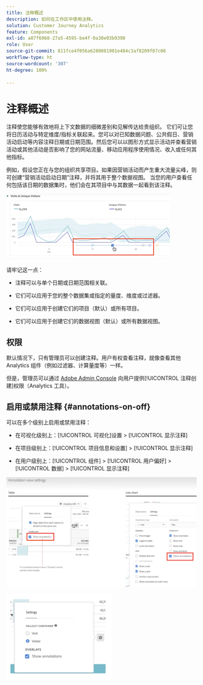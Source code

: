 ```yaml
---
title: 注释概述
description: 如何在工作区中使用注释。
solution: Customer Journey Analytics
feature: Components
exl-id: a87f6968-27a5-4595-be4f-0a38e03b9398
role: User
source-git-commit: 811fce4f056a6280081901e484c3af8209f87c06
workflow-type: ht
source-wordcount: '307'
ht-degree: 100%

---
```


# 注释概述

注释使您能够有效地将上下文数据的细微差别和见解传达给贵组织。 它们可让您将日历活动与特定维度/指标关联起来。您可以对已知数据问题、公共假日、营销活动启动等内容注释日期或日期范围。然后您可以以图形方式显示活动并查看营销活动或其他活动是否影响了您的网站流量、移动应用程序使用情况、收入或任何其他指标。

例如，假设您正在与您的组织共享项目。如果因营销活动而产生重大流量尖峰，则可创建“营销活动启动日期”注释，并将其用于整个数据视图。 当您的用户查看任何包括该日期的数据集时，他们会在其项目中与其数据一起看到该注释。

![突出显示注释的折线图。](assets/multi-day.png)

请牢记这一点：

* 注释可以与单个日期或日期范围相关联。

* 它们可以应用于您的整个数据集或指定的量度、维度或过滤器。

* 它们可以应用于创建它们的项目（默认）或所有项目。

* 它们可以应用于创建它们的数据视图（默认）或所有数据视图。

## 权限

默认情况下，只有管理员可以创建注释。用户有权查看注释，就像查看其他 Analytics 组件（例如过滤器、计算量度等）一样。

但是，管理员可以通过 [Adobe Admin Console](https://experienceleague.adobe.com/docs/analytics/admin/admin-console/permissions/analytics-tools.html) 向用户提供[!UICONTROL 注释创建]权限（Analytics 工具）。

## 启用或禁用注释 {#annotations-on-off}

可以在多个级别上启用或禁用注释：

* 在可视化级别上：[!UICONTROL 可视化]设置 > [!UICONTROL 显示注释]

* 在项目级别上：[!UICONTROL 项目信息和设置] > [!UICONTROL 显示注释]

* 在用户级别上：[!UICONTROL 组件] > [!UICONTROL 用户偏好] > [!UICONTROL 数据] > [!UICONTROL 显示注释]

![可视化设置对话框，其中突出显示“显示注释”](assets/show-ann.png)

![突出显示“显示注释”的用户偏好设置。](assets/show-ann2.png)
